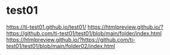 # test01

https://ti-test01.github.io/test01/ 
https://htmlpreview.github.io/?https://github.com/ti-test01/test01/blob/main/folder/index.html 
https://htmlpreview.github.io/?https://github.com/ti-test01/test01/blob/main/folder02/index.html 
